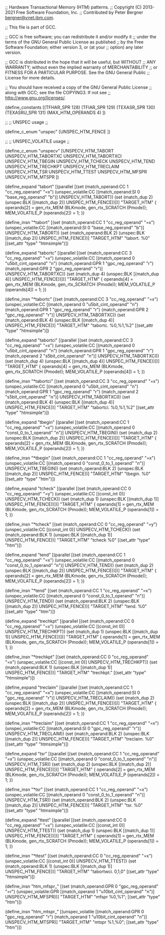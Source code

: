 ;; Hardware Transactional Memory (HTM) patterns.
;; Copyright (C) 2013-2021 Free Software Foundation, Inc.
;; Contributed by Peter Bergner <bergner@vnet.ibm.com>.

;; This file is part of GCC.

;; GCC is free software; you can redistribute it and/or modify it
;; under the terms of the GNU General Public License as published
;; by the Free Software Foundation; either version 3, or (at your
;; option) any later version.

;; GCC is distributed in the hope that it will be useful, but WITHOUT
;; ANY WARRANTY; without even the implied warranty of MERCHANTABILITY
;; or FITNESS FOR A PARTICULAR PURPOSE.  See the GNU General Public
;; License for more details.

;; You should have received a copy of the GNU General Public License
;; along with GCC; see the file COPYING3.  If not see
;; <http://www.gnu.org/licenses/>.

(define_constants
  [(TFHAR_SPR		128)
   (TFIAR_SPR		129)
   (TEXASR_SPR		130)
   (TEXASRU_SPR		131)
   (MAX_HTM_OPERANDS	4)
  ])

;;
;; UNSPEC usage
;;

(define_c_enum "unspec"
  [UNSPEC_HTM_FENCE
  ])

;;
;; UNSPEC_VOLATILE usage
;;

(define_c_enum "unspecv"
  [UNSPECV_HTM_TABORT
   UNSPECV_HTM_TABORTXC
   UNSPECV_HTM_TABORTXCI
   UNSPECV_HTM_TBEGIN
   UNSPECV_HTM_TCHECK
   UNSPECV_HTM_TEND
   UNSPECV_HTM_TRECHKPT
   UNSPECV_HTM_TRECLAIM
   UNSPECV_HTM_TSR
   UNSPECV_HTM_TTEST
   UNSPECV_HTM_MFSPR
   UNSPECV_HTM_MTSPR
  ])

(define_expand "tabort"
  [(parallel
     [(set (match_operand:CC 1 "cc_reg_operand" "=x")
	   (unspec_volatile:CC [(match_operand:SI 0 "base_reg_operand" "b")]
			       UNSPECV_HTM_TABORT))
      (set (match_dup 2) (unspec:BLK [(match_dup 2)] UNSPEC_HTM_FENCE))])]
  "TARGET_HTM"
{
  operands[2] = gen_rtx_MEM (BLKmode, gen_rtx_SCRATCH (Pmode));
  MEM_VOLATILE_P (operands[2]) = 1;
})

(define_insn "*tabort"
  [(set (match_operand:CC 1 "cc_reg_operand" "=x")
	(unspec_volatile:CC [(match_operand:SI 0 "base_reg_operand" "b")]
			    UNSPECV_HTM_TABORT))
   (set (match_operand:BLK 2) (unspec:BLK [(match_dup 2)] UNSPEC_HTM_FENCE))]
  "TARGET_HTM"
  "tabort. %0"
  [(set_attr "type" "htmsimple")])

(define_expand "tabort<wd>c"
  [(parallel
     [(set (match_operand:CC 3 "cc_reg_operand" "=x")
	   (unspec_volatile:CC [(match_operand 0 "u5bit_cint_operand" "n")
				(match_operand:GPR 1 "gpc_reg_operand" "r")
				(match_operand:GPR 2 "gpc_reg_operand" "r")]
			       UNSPECV_HTM_TABORTXC))
      (set (match_dup 4) (unspec:BLK [(match_dup 4)] UNSPEC_HTM_FENCE))])]
  "TARGET_HTM"
{
  operands[4] = gen_rtx_MEM (BLKmode, gen_rtx_SCRATCH (Pmode));
  MEM_VOLATILE_P (operands[4]) = 1;
})

(define_insn "*tabort<wd>c"
  [(set (match_operand:CC 3 "cc_reg_operand" "=x")
	(unspec_volatile:CC [(match_operand 0 "u5bit_cint_operand" "n")
			     (match_operand:GPR 1 "gpc_reg_operand" "r")
			     (match_operand:GPR 2 "gpc_reg_operand" "r")]
			    UNSPECV_HTM_TABORTXC))
   (set (match_operand:BLK 4) (unspec:BLK [(match_dup 4)] UNSPEC_HTM_FENCE))]
  "TARGET_HTM"
  "tabort<wd>c. %0,%1,%2"
  [(set_attr "type" "htmsimple")])

(define_expand "tabort<wd>ci"
  [(parallel
     [(set (match_operand:CC 3 "cc_reg_operand" "=x")
	   (unspec_volatile:CC [(match_operand 0 "u5bit_cint_operand" "n")
				(match_operand:GPR 1 "gpc_reg_operand" "r")
				(match_operand 2 "s5bit_cint_operand" "n")]
			       UNSPECV_HTM_TABORTXCI))
      (set (match_dup 4) (unspec:BLK [(match_dup 4)] UNSPEC_HTM_FENCE))])]
  "TARGET_HTM"
{
  operands[4] = gen_rtx_MEM (BLKmode, gen_rtx_SCRATCH (Pmode));
  MEM_VOLATILE_P (operands[4]) = 1;
})

(define_insn "*tabort<wd>ci"
  [(set (match_operand:CC 3 "cc_reg_operand" "=x")
	(unspec_volatile:CC [(match_operand 0 "u5bit_cint_operand" "n")
			     (match_operand:GPR 1 "gpc_reg_operand" "r")
			     (match_operand 2 "s5bit_cint_operand" "n")]
			    UNSPECV_HTM_TABORTXCI))
   (set (match_operand:BLK 4) (unspec:BLK [(match_dup 4)] UNSPEC_HTM_FENCE))]
  "TARGET_HTM"
  "tabort<wd>ci. %0,%1,%2"
  [(set_attr "type" "htmsimple")])

(define_expand "tbegin"
  [(parallel
     [(set (match_operand:CC 1 "cc_reg_operand" "=x")
	   (unspec_volatile:CC [(match_operand 0 "const_0_to_1_operand" "n")]
			       UNSPECV_HTM_TBEGIN))
      (set (match_dup 2) (unspec:BLK [(match_dup 2)] UNSPEC_HTM_FENCE))])]
  "TARGET_HTM"
{
  operands[2] = gen_rtx_MEM (BLKmode, gen_rtx_SCRATCH (Pmode));
  MEM_VOLATILE_P (operands[2]) = 1;
})

(define_insn "*tbegin"
  [(set (match_operand:CC 1 "cc_reg_operand" "=x")
	(unspec_volatile:CC [(match_operand 0 "const_0_to_1_operand" "n")]
			    UNSPECV_HTM_TBEGIN))
   (set (match_operand:BLK 2) (unspec:BLK [(match_dup 2)] UNSPEC_HTM_FENCE))]
  "TARGET_HTM"
  "tbegin. %0"
  [(set_attr "type" "htm")])

(define_expand "tcheck"
  [(parallel
     [(set (match_operand:CC 0 "cc_reg_operand" "=y")
	   (unspec_volatile:CC [(const_int 0)] UNSPECV_HTM_TCHECK))
      (set (match_dup 1) (unspec:BLK [(match_dup 1)] UNSPEC_HTM_FENCE))])]
  "TARGET_HTM"
{
  operands[1] = gen_rtx_MEM (BLKmode, gen_rtx_SCRATCH (Pmode));
  MEM_VOLATILE_P (operands[1]) = 1;
})

(define_insn "*tcheck"
  [(set (match_operand:CC 0 "cc_reg_operand" "=y")
	(unspec_volatile:CC [(const_int 0)] UNSPECV_HTM_TCHECK))
   (set (match_operand:BLK 1) (unspec:BLK [(match_dup 1)] UNSPEC_HTM_FENCE))]
  "TARGET_HTM"
  "tcheck %0"
  [(set_attr "type" "htm")])

(define_expand "tend"
  [(parallel
     [(set (match_operand:CC 1 "cc_reg_operand" "=x")
	   (unspec_volatile:CC [(match_operand 0 "const_0_to_1_operand" "n")]
			       UNSPECV_HTM_TEND))
      (set (match_dup 2) (unspec:BLK [(match_dup 2)] UNSPEC_HTM_FENCE))])]
  "TARGET_HTM"
{
  operands[2] = gen_rtx_MEM (BLKmode, gen_rtx_SCRATCH (Pmode));
  MEM_VOLATILE_P (operands[2]) = 1;
})

(define_insn "*tend"
  [(set (match_operand:CC 1 "cc_reg_operand" "=x")
	(unspec_volatile:CC [(match_operand 0 "const_0_to_1_operand" "n")]
			    UNSPECV_HTM_TEND))
   (set (match_operand:BLK 2) (unspec:BLK [(match_dup 2)] UNSPEC_HTM_FENCE))]
  "TARGET_HTM"
  "tend. %0"
  [(set_attr "type" "htm")])

(define_expand "trechkpt"
  [(parallel
     [(set (match_operand:CC 0 "cc_reg_operand" "=x")
	   (unspec_volatile:CC [(const_int 0)] UNSPECV_HTM_TRECHKPT))
      (set (match_dup 1) (unspec:BLK [(match_dup 1)] UNSPEC_HTM_FENCE))])]
  "TARGET_HTM"
{
  operands[1] = gen_rtx_MEM (BLKmode, gen_rtx_SCRATCH (Pmode));
  MEM_VOLATILE_P (operands[1]) = 1;
})

(define_insn "*trechkpt"
  [(set (match_operand:CC 0 "cc_reg_operand" "=x")
	(unspec_volatile:CC [(const_int 0)] UNSPECV_HTM_TRECHKPT))
   (set (match_operand:BLK 1) (unspec:BLK [(match_dup 1)] UNSPEC_HTM_FENCE))]
  "TARGET_HTM"
  "trechkpt."
  [(set_attr "type" "htmsimple")])

(define_expand "treclaim"
  [(parallel
     [(set (match_operand:CC 1 "cc_reg_operand" "=x")
	   (unspec_volatile:CC [(match_operand:SI 0 "gpc_reg_operand" "r")]
			       UNSPECV_HTM_TRECLAIM))
      (set (match_dup 2) (unspec:BLK [(match_dup 2)] UNSPEC_HTM_FENCE))])]
  "TARGET_HTM"
{
  operands[2] = gen_rtx_MEM (BLKmode, gen_rtx_SCRATCH (Pmode));
  MEM_VOLATILE_P (operands[2]) = 1;
})

(define_insn "*treclaim"
  [(set (match_operand:CC 1 "cc_reg_operand" "=x")
	(unspec_volatile:CC [(match_operand:SI 0 "gpc_reg_operand" "r")]
			    UNSPECV_HTM_TRECLAIM))
   (set (match_operand:BLK 2) (unspec:BLK [(match_dup 2)] UNSPEC_HTM_FENCE))]
  "TARGET_HTM"
  "treclaim. %0"
  [(set_attr "type" "htmsimple")])

(define_expand "tsr"
  [(parallel
     [(set (match_operand:CC 1 "cc_reg_operand" "=x")
	   (unspec_volatile:CC [(match_operand 0 "const_0_to_1_operand" "n")]
			       UNSPECV_HTM_TSR))
      (set (match_dup 2) (unspec:BLK [(match_dup 2)] UNSPEC_HTM_FENCE))])]
  "TARGET_HTM"
{
  operands[2] = gen_rtx_MEM (BLKmode, gen_rtx_SCRATCH (Pmode));
  MEM_VOLATILE_P (operands[2]) = 1;
})

(define_insn "*tsr"
  [(set (match_operand:CC 1 "cc_reg_operand" "=x")
	(unspec_volatile:CC [(match_operand 0 "const_0_to_1_operand" "n")]
			    UNSPECV_HTM_TSR))
   (set (match_operand:BLK 2) (unspec:BLK [(match_dup 2)] UNSPEC_HTM_FENCE))]
  "TARGET_HTM"
  "tsr. %0"
  [(set_attr "type" "htmsimple")])

(define_expand "ttest"
  [(parallel
     [(set (match_operand:CC 0 "cc_reg_operand" "=x")
	   (unspec_volatile:CC [(const_int 0)] UNSPECV_HTM_TTEST))
      (set (match_dup 1) (unspec:BLK [(match_dup 1)] UNSPEC_HTM_FENCE))])]
  "TARGET_HTM"
{
  operands[1] = gen_rtx_MEM (BLKmode, gen_rtx_SCRATCH (Pmode));
  MEM_VOLATILE_P (operands[1]) = 1;
})

(define_insn "*ttest"
  [(set (match_operand:CC 0 "cc_reg_operand" "=x")
	(unspec_volatile:CC [(const_int 0)] UNSPECV_HTM_TTEST))
   (set (match_operand:BLK 1) (unspec:BLK [(match_dup 1)] UNSPEC_HTM_FENCE))]
  "TARGET_HTM"
  "tabortwci. 0,1,0"
  [(set_attr "type" "htmsimple")])

(define_insn "htm_mfspr_<mode>"
  [(set (match_operand:GPR 0 "gpc_reg_operand" "=r")
        (unspec_volatile:GPR [(match_operand 1 "u10bit_cint_operand" "n")]
			     UNSPECV_HTM_MFSPR))]
  "TARGET_HTM"
  "mfspr %0,%1";
  [(set_attr "type" "htm")])

(define_insn "htm_mtspr_<mode>"
  [(unspec_volatile [(match_operand:GPR 0 "gpc_reg_operand" "r")
		     (match_operand 1 "u10bit_cint_operand" "n")]
		    UNSPECV_HTM_MTSPR)]
  "TARGET_HTM"
  "mtspr %1,%0";
  [(set_attr "type" "htm")])
